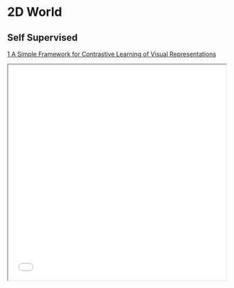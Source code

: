 # 2D World
## Self Supervised


<!-- <a href="https://arxiv.org/pdf/2002.05709.pdf" target="_blank">1 A Simple Framework for Contrastive Learning of Visual Representations</a> -->


<a href="A Simple Framework for Contrastive Learning of Visual Representations.html" target="_blank">1 A Simple Framework for Contrastive Learning of Visual Representations</a>
<p><iframe src="A Simple Framework for Contrastive Learning of Visual Representations.pdf" width="100%" height="500px"></iframe></p>